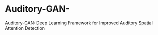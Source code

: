 # Auditory-GAN-
Auditory-GAN: Deep Learning Framework for Improved Auditory Spatial Attention Detection
